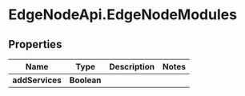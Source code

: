 # EdgeNodeApi.EdgeNodeModules

## Properties

Name | Type | Description | Notes
------------ | ------------- | ------------- | -------------
**addServices** | **Boolean** |  | 


